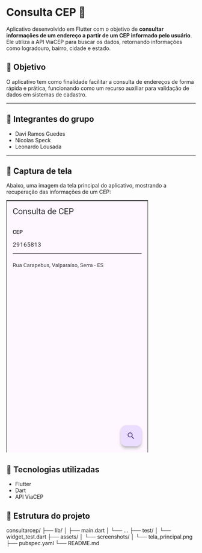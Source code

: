 
# Consulta CEP 📍

Aplicativo desenvolvido em Flutter com o objetivo de **consultar informações de um endereço a partir de um CEP informado pelo usuário**. Ele utiliza a API ViaCEP para buscar os dados, retornando informações como logradouro, bairro, cidade e estado.

## 🎯 Objetivo

O aplicativo tem como finalidade facilitar a consulta de endereços de forma rápida e prática, funcionando como um recurso auxiliar para validação de dados em sistemas de cadastro.

---

## 👥 Integrantes do grupo

- Davi Ramos Guedes
- Nicolas Speck
- Leonardo Lousada

---

## 📱 Captura de tela

Abaixo, uma imagem da tela principal do aplicativo, mostrando a recuperação das informações de um CEP:

![Captura de Tela](./image/Consulta.png)



## 🚀 Tecnologias utilizadas

- Flutter
- Dart
- API ViaCEP

## 📂 Estrutura do projeto

consultarcep/
├── lib/
│   ├── main.dart
│   └── ...
├── test/
│   └── widget_test.dart
├── assets/
│   └── screenshots/
│       └── tela_principal.png
├── pubspec.yaml
└── README.md

